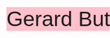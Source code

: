 <html>
  <head>
    <style>
      .scrolling-text {
        background-color: pink;
        font-family: "Comic Sans MS", cursive, sans-serif;
        font-size: 48px;
        white-space: nowrap;
        overflow: hidden;
        animation: scrolling-text 10s linear infinite;
      }
      @keyframes scrolling-text {
        from {
          transform: translateX(100%);
        }
        to {
          transform: translateX(-100%);
        }
      }
    </style>
  </head>
  <body>
    <div class="scrolling-text">Gerard Butler is one of the men of all time</div>
  </body>
</html>


<html>
  <head>
    <style>
      body {
        background-image: url("https://i.imgur.com/lkgMab8.gif");
  background-size: cover;
  background-position: center;
        background-repeat: no-repeat;
      }
    </style>
  </head>
  <body>
  </body>
</html>
